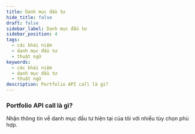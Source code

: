 ```yaml
---
title: Danh mục đầu tư
hide_title: false
draft: false
sidebar_label: Danh mục đầu tư
sidebar_position: 4
tags:
  - các khái niệm
  - danh mục đầu tư
  - thuật ngữ
keywords:
  - các khái niệm
  - danh mục đầu tư
  - thuật ngữ
description: Portfolio API call là gì?
---
```


### Portfolio API call là gì?

Nhận thông tin về danh mục đầu tư hiện tại của tôi với nhiều tùy chọn phù hợp.
